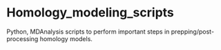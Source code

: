 # Homology_modeling_scripts
Python, MDAnalysis scripts to perform important steps in prepping/post-processing homology models.
